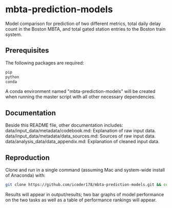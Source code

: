 # mbta-prediction-models
Model comparison for prediction of two different metrics, total daily delay count in the Boston MBTA, and total gated station entries to the Boston train system.
## Prerequisites
The following packages are required:
```bash
pip
python
conda
```
A conda environment named "mbta-prediction-models" will be created when running the master script with all other necessary dependencies.
## Documentation
Beside this README file, other documentation includes:
data/input_data/metadata/codebook.md: Explanation of raw input data.
data/input_data/metadata/data_sources.md: Sources of raw input data.
data/analysis_data/data_appendix.md: Explanation of cleaned input data.
## Reproduction
Clone and run in a single command (assuming Mac and system-wide install of Anaconda) with:
```bash
git clone https://github.com/icoder178/mbta-prediction-models.git && cd mbta-prediction-models/scripts && ./master_script.sh /opt/anaconda3/bin/conda 
```
Results will appear in output/results; two bar graphs of model performance on the two tasks as well as a table of performance rankings will appear.